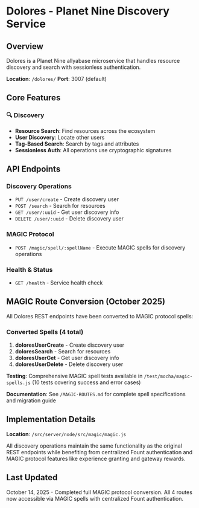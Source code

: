 # Dolores - Planet Nine Discovery Service

## Overview

Dolores is a Planet Nine allyabase microservice that handles resource discovery and search with sessionless authentication.

**Location**: `/dolores/`
**Port**: 3007 (default)

## Core Features

### 🔍 **Discovery**
- **Resource Search**: Find resources across the ecosystem
- **User Discovery**: Locate other users
- **Tag-Based Search**: Search by tags and attributes
- **Sessionless Auth**: All operations use cryptographic signatures

## API Endpoints

### Discovery Operations
- `PUT /user/create` - Create discovery user
- `POST /search` - Search for resources
- `GET /user/:uuid` - Get user discovery info
- `DELETE /user/:uuid` - Delete discovery user

### MAGIC Protocol
- `POST /magic/spell/:spellName` - Execute MAGIC spells for discovery operations

### Health & Status
- `GET /health` - Service health check

## MAGIC Route Conversion (October 2025)

All Dolores REST endpoints have been converted to MAGIC protocol spells:

### Converted Spells (4 total)
1. **doloresUserCreate** - Create discovery user
2. **doloresSearch** - Search for resources
3. **doloresUserGet** - Get user discovery info
4. **doloresUserDelete** - Delete discovery user

**Testing**: Comprehensive MAGIC spell tests available in `/test/mocha/magic-spells.js` (10 tests covering success and error cases)

**Documentation**: See `/MAGIC-ROUTES.md` for complete spell specifications and migration guide

## Implementation Details

**Location**: `/src/server/node/src/magic/magic.js`

All discovery operations maintain the same functionality as the original REST endpoints while benefiting from centralized Fount authentication and MAGIC protocol features like experience granting and gateway rewards.

## Last Updated
October 14, 2025 - Completed full MAGIC protocol conversion. All 4 routes now accessible via MAGIC spells with centralized Fount authentication.
